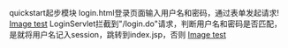 quickstart起步模块
login.html登录页面输入用户名和密码，通过表单发起请求!
[Image test](https://github.com/miaoting1234/Java-web-dev/blob/master/quickstart/3.png)
LoginServlet拦截到"/login.do"请求，判断用户名和密码是否匹配，是就将用户名记入session，跳转到index.jsp，否则
[Image test](https://github.com/miaoting1234/Java-web-dev/blob/master/quickstart/4.png)
